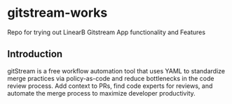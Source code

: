 # gitstream-works
Repo for trying out LinearB Gitstream App functionality and Features

## Introduction 
gitStream is a free workflow automation tool that uses YAML to standardize merge practices via policy-as-code and reduce bottlenecks in the code review process. Add context to PRs, find code experts for reviews, and automate the merge process to maximize developer productivity. 

